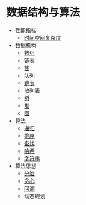 # 数据结构与算法

* 性能指标
    - [时间空间复杂度](https://github.com/SkyYongFly/DSA/blob/master/note/complexity/complexity.md)
* 数据机构
    - [数组](https://github.com/SkyYongFly/DSA/blob/master/note/array/array.md)
    - [链表](https://github.com/SkyYongFly/DSA/blob/master/note/list/list.md)
    - [栈](https://github.com/SkyYongFly/DSA/blob/master/note/stack/stack.md)
    - [队列](https://github.com/SkyYongFly/DSA/tree/master/note/queue)
    - [跳表](https://github.com/SkyYongFly/DSA/blob/master/note/skipList/skiplist.md)
    - [散列表](https://github.com/SkyYongFly/DSA/blob/master/note/hashTable/hashTable.md)
    - [树](https://github.com/SkyYongFly/DSA/blob/master/note/tree/tree.md)
    - [堆](https://github.com/SkyYongFly/DSA/blob/master/note/heap/heap.md)
    - [图](https://github.com/SkyYongFly/DSA/blob/master/note/graph/graph.md)
* 算法
    - [递归](https://github.com/SkyYongFly/DSA/blob/master/note/recursion/recursion.md)
    - [排序](https://github.com/SkyYongFly/DSA/blob/master/note/sort/sort.md)
    - [查找](https://github.com/SkyYongFly/DSA/blob/master/note/search/search.md)
    - [哈希](https://github.com/SkyYongFly/DSA/blob/master/note/hash/hash.md)
    - [字符串](https://github.com/SkyYongFly/DSA/blob/master/note/string/String.md)
* 算法思想
    - [分治](https://github.com/SkyYongFly/DSA/blob/master/note/idea/DivideAndConquer.md)
    - [贪心](https://github.com/SkyYongFly/DSA/blob/master/note/idea/GreedyAlgorithm.md)
    - [回溯](https://github.com/SkyYongFly/DSA/blob/master/note/idea/BacktrackingAlgorithm.md)
    - 动态规划

